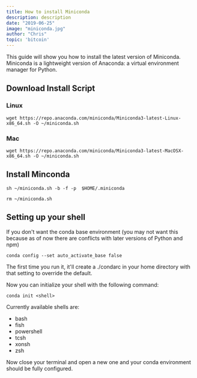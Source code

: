 ```yaml
---
title: How to install Miniconda
description: description
date: "2019-06-25"
image: "miniconda.jpg"
author: "Chris"
topic: 'bitcoin'
---
```


This guide will show you how to install the latest version of Miniconda. Miniconda is a lightweight version of Anaconda: a virtual environment manager for Python.

## Download Install Script

### Linux

```
wget https://repo.anaconda.com/miniconda/Miniconda3-latest-Linux-x86_64.sh -O ~/miniconda.sh
```

### Mac

```
wget https://repo.anaconda.com/miniconda/Miniconda3-latest-MacOSX-x86_64.sh -O ~/miniconda.sh
```

## Install Minconda

```
sh ~/miniconda.sh -b -f -p  $HOME/.miniconda

rm ~/miniconda.sh
```

## Setting up your shell

If you don't want the conda base environment (you may not want this because as of now there are conflicts with later versions of Python and npm)

```
conda config --set auto_activate_base false
```

The first time you run it, it'll create a ./condarc in your home directory with that setting to override the default.

Now you can initialize your shell with the following command:

```
conda init <shell>
```

Currently available shells are:
  - bash
  - fish
  - powershell
  - tcsh
  - xonsh
  - zsh


Now close your terminal and open a new one and your conda environment should be fully configured.
